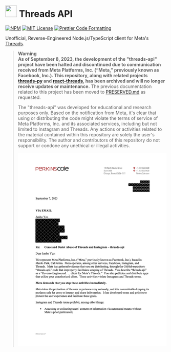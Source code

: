 # [<img src="https://github.com/junhoyeo/threads-api/raw/main/.github/logo.jpg" width="36" height="36" />](https://github.com/junhoyeo) Threads API

[![NPM](https://img.shields.io/npm/v/threads-api.svg?style=flat-square&labelColor=black)](https://www.npmjs.com/package/threads-api) [![MIT License](https://img.shields.io/badge/license-MIT-blue?style=flat-square&labelColor=black)](https://github.com/junhoyeo/threads-api/blob/main/LICENSE) [![Prettier Code Formatting](https://img.shields.io/badge/code_style-prettier-brightgreen.svg?style=flat-square&labelColor=black)](https://prettier.io)

Unofficial, Reverse-Engineered Node.js/TypeScript client for Meta's [Threads](https://threads.net).

> **Warning**<br />
> **As of September 8, 2023, the development of the "threads-api" project have been halted and discontinued due to communication received from Meta Platforms, Inc. (“Meta,” previously known as Facebook, Inc.). This repository, along with related projects [threads-py](https://github.com/junhoyeo/threads-py) and [react-threads](https://github.com/junhoyeo/react-threads), has been archived and will no longer receive updates or maintenance.** The previous documentation related to this project has been moved to [PRESERVED.md](https://github.com/junhoyeo/threads-api/blob/main/PRESERVED.md) as requested.
>
> The "threads-api" was developed for educational and research purposes only. Based on the notification from Meta, it's clear that using or distributing the code might violate the terms of service of Meta Platforms, Inc. and its associated services, including but not limited to Instagram and Threads. Any actions or activities related to the material contained within this repository are solely the user's responsibility. The author and contributors of this repository do not support or condone any unethical or illegal activities.
>
> <img alt="C_D_Scraping" src="./.github/c_d_scraping.jpg" width="500px" />
